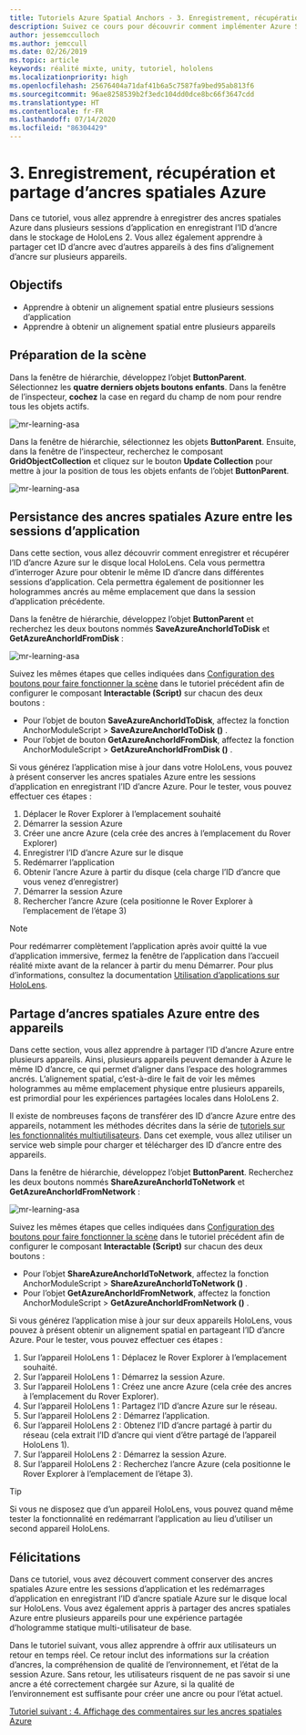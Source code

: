 ```yaml
---
title: Tutoriels Azure Spatial Anchors - 3. Enregistrement, récupération et partage d’ancres spatiales Azure
description: Suivez ce cours pour découvrir comment implémenter Azure Spatial Anchors dans une application de réalité mixte.
author: jessemcculloch
ms.author: jemccull
ms.date: 02/26/2019
ms.topic: article
keywords: réalité mixte, unity, tutoriel, hololens
ms.localizationpriority: high
ms.openlocfilehash: 25676404a71daf41b6a5c7587fa9bed95ab813f6
ms.sourcegitcommit: 96ae8258539b2f3edc104dd0dce8bc66f3647cdd
ms.translationtype: HT
ms.contentlocale: fr-FR
ms.lasthandoff: 07/14/2020
ms.locfileid: "86304429"
---
```

# <a name="3-saving-retrieving-and-sharing-azure-spatial-anchors"></a>3. Enregistrement, récupération et partage d’ancres spatiales Azure

Dans ce tutoriel, vous allez apprendre à enregistrer des ancres spatiales Azure dans plusieurs sessions d’application en enregistrant l’ID d’ancre dans le stockage de HoloLens 2. Vous allez également apprendre à partager cet ID d’ancre avec d’autres appareils à des fins d’alignement d’ancre sur plusieurs appareils.

## <a name="objectives"></a>Objectifs

* Apprendre à obtenir un alignement spatial entre plusieurs sessions d’application
* Apprendre à obtenir un alignement spatial entre plusieurs appareils

## <a name="preparing-the-scene"></a>Préparation de la scène

Dans la fenêtre de hiérarchie, développez l’objet **ButtonParent**. Sélectionnez les **quatre derniers objets boutons enfants**. Dans la fenêtre de l’inspecteur, **cochez** la case en regard du champ de nom pour rendre tous les objets actifs.

![mr-learning-asa](images/mr-learning-asa/asa-03-section1-step1-1.png)

Dans la fenêtre de hiérarchie, sélectionnez les objets **ButtonParent**. Ensuite, dans la fenêtre de l’inspecteur, recherchez le composant **GridObjectCollection** et cliquez sur le bouton **Update Collection** pour mettre à jour la position de tous les objets enfants de l’objet **ButtonParent**.

![mr-learning-asa](images/mr-learning-asa/asa-03-section1-step1-2.png)

## <a name="persisting-azure-spatial-anchors-between-app-sessions"></a>Persistance des ancres spatiales Azure entre les sessions d’application

Dans cette section, vous allez découvrir comment enregistrer et récupérer l’ID d’ancre Azure sur le disque local HoloLens. Cela vous permettra d’interroger Azure pour obtenir le même ID d’ancre dans différentes sessions d’application. Cela permettra également de positionner les hologrammes ancrés au même emplacement que dans la session d’application précédente.

Dans la fenêtre de hiérarchie, développez l’objet **ButtonParent** et recherchez les deux boutons nommés **SaveAzureAnchorIdToDisk** et **GetAzureAnchorIdFromDisk** :

![mr-learning-asa](images/mr-learning-asa/asa-03-section2-step1-1.png)

Suivez les mêmes étapes que celles indiquées dans [Configuration des boutons pour faire fonctionner la scène](mr-learning-asa-02.md#configuring-the-buttons-to-operate-the-scene) dans le tutoriel précédent afin de configurer le composant **Interactable (Script)** sur chacun des deux boutons :

* Pour l’objet de bouton **SaveAzureAnchorIdToDisk**, affectez la fonction AnchorModuleScript > **SaveAzureAnchorIdToDisk ()** .
* Pour l’objet de bouton **GetAzureAnchorIdFromDisk**, affectez la fonction AnchorModuleScript > **GetAzureAnchorIdFromDisk ()** .

Si vous générez l’application mise à jour dans votre HoloLens, vous pouvez à présent conserver les ancres spatiales Azure entre les sessions d’application en enregistrant l’ID d’ancre Azure. Pour le tester, vous pouvez effectuer ces étapes :

1. Déplacer le Rover Explorer à l’emplacement souhaité
2. Démarrer la session Azure
3. Créer une ancre Azure (cela crée des ancres à l’emplacement du Rover Explorer)
4. Enregistrer l’ID d’ancre Azure sur le disque
5. Redémarrer l’application
6. Obtenir l’ancre Azure à partir du disque (cela charge l’ID d’ancre que vous venez d’enregistrer)
7. Démarrer la session Azure
8. Rechercher l’ancre Azure (cela positionne le Rover Explorer à l’emplacement de l’étape 3)

> [!NOTE]
> Pour redémarrer complètement l’application après avoir quitté la vue d’application immersive, fermez la fenêtre de l’application dans l’accueil réalité mixte avant de la relancer à partir du menu Démarrer. Pour plus d’informations, consultez la documentation [Utilisation d’applications sur HoloLens](https://docs.microsoft.com/hololens/holographic-home#using-apps-on-hololens).

## <a name="sharing-azure-spatial-anchors-between-devices"></a>Partage d’ancres spatiales Azure entre des appareils

Dans cette section, vous allez apprendre à partager l’ID d’ancre Azure entre plusieurs appareils. Ainsi, plusieurs appareils peuvent demander à Azure le même ID d’ancre, ce qui permet d’aligner dans l’espace des hologrammes ancrés. L’alignement spatial, c’est-à-dire le fait de voir les mêmes hologrammes au même emplacement physique entre plusieurs appareils, est primordial pour les expériences partagées locales dans HoloLens 2.

Il existe de nombreuses façons de transférer des ID d’ancre Azure entre des appareils, notamment les méthodes décrites dans la série de [tutoriels sur les fonctionnalités multiutilisateurs](mr-learning-sharing-02.md). Dans cet exemple, vous allez utiliser un service web simple pour charger et télécharger des ID d’ancre entre des appareils.

Dans la fenêtre de hiérarchie, développez l’objet **ButtonParent**.   Recherchez les deux boutons nommés **ShareAzureAnchorIdToNetwork** et **GetAzureAnchorIdFromNetwork** :

![mr-learning-asa](images/mr-learning-asa/asa-03-section3-step1-1.png)

Suivez les mêmes étapes que celles indiquées dans [Configuration des boutons pour faire fonctionner la scène](mr-learning-asa-02.md#configuring-the-buttons-to-operate-the-scene) dans le tutoriel précédent afin de configurer le composant **Interactable (Script)** sur chacun des deux boutons :

* Pour l’objet **ShareAzureAnchorIdToNetwork**, affectez la fonction AnchorModuleScript > **ShareAzureAnchorIdToNetwork ()** .
* Pour l’objet **GetAzureAnchorIdFromNetwork**, affectez la fonction AnchorModuleScript > **GetAzureAnchorIdFromNetwork ()** .

Si vous générez l’application mise à jour sur deux appareils HoloLens, vous pouvez à présent obtenir un alignement spatial en partageant l’ID d’ancre Azure. Pour le tester, vous pouvez effectuer ces étapes :

1. Sur l’appareil HoloLens 1 : Déplacez le Rover Explorer à l’emplacement souhaité.
2. Sur l’appareil HoloLens 1 : Démarrez la session Azure.
3. Sur l’appareil HoloLens 1 : Créez une ancre Azure (cela crée des ancres à l’emplacement du Rover Explorer).
4. Sur l’appareil HoloLens 1 : Partagez l’ID d’ancre Azure sur le réseau.
5. Sur l’appareil HoloLens 2 : Démarrez l’application.
6. Sur l’appareil HoloLens 2 : Obtenez l’ID d’ancre partagé à partir du réseau (cela extrait l’ID d’ancre qui vient d’être partagé de l’appareil HoloLens 1).
7. Sur l’appareil HoloLens 2 : Démarrez la session Azure.
8. Sur l’appareil HoloLens 2 : Recherchez l’ancre Azure (cela positionne le Rover Explorer à l’emplacement de l’étape 3).

> [!TIP]
> Si vous ne disposez que d’un appareil HoloLens, vous pouvez quand même tester la fonctionnalité en redémarrant l’application au lieu d’utiliser un second appareil HoloLens.

## <a name="congratulations"></a>Félicitations

Dans ce tutoriel, vous avez découvert comment conserver des ancres spatiales Azure entre les sessions d’application et les redémarrages d’application en enregistrant l’ID d’ancre spatiale Azure sur le disque local sur HoloLens. Vous avez également appris à partager des ancres spatiales Azure entre plusieurs appareils pour une expérience partagée d’hologramme statique multi-utilisateur de base.

Dans le tutoriel suivant, vous allez apprendre à offrir aux utilisateurs un retour en temps réel. Ce retour inclut des informations sur la création d’ancres, la compréhension de qualité de l’environnement, et l’état de la session Azure. Sans retour, les utilisateurs risquent de ne pas savoir si une ancre a été correctement chargée sur Azure, si la qualité de l’environnement est suffisante pour créer une ancre ou pour l’état actuel.

[Tutoriel suivant : 4. Affichage des commentaires sur les ancres spatiales Azure](mr-learning-asa-04.md)
